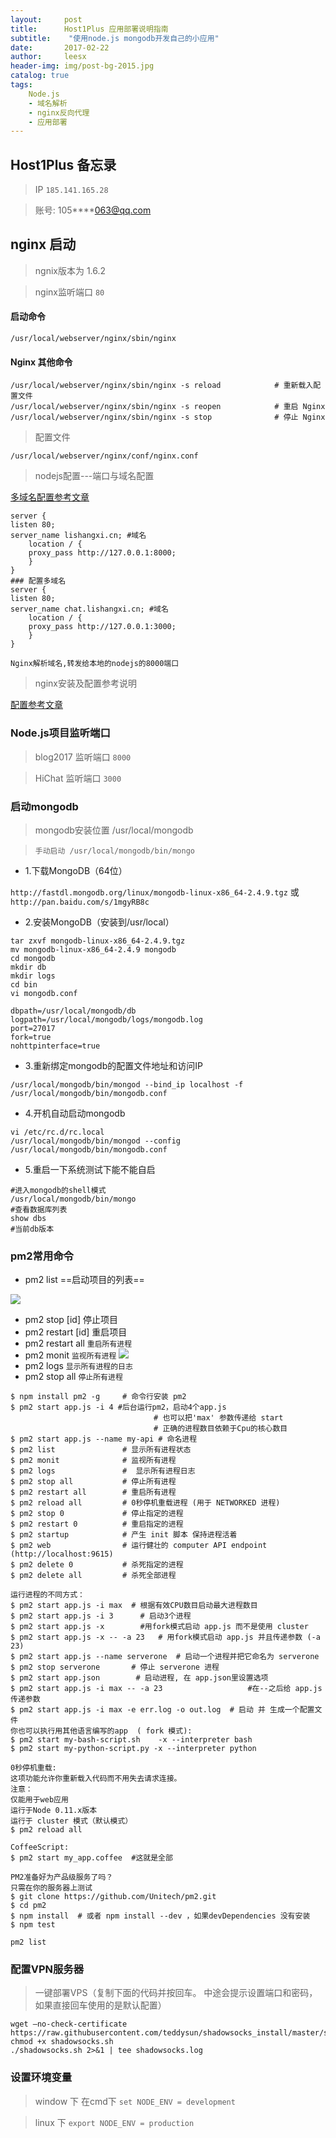 ```yaml
---
layout:     post
title:      Host1Plus 应用部署说明指南
subtitle:    "使用node.js mongodb开发自己的小应用"
date:       2017-02-22
author:     leesx
header-img: img/post-bg-2015.jpg
catalog: true
tags:
    Node.js
    - 域名解析
    - nginx反向代理
    - 应用部署
---
```


## Host1Plus 备忘录

> IP  `185.141.165.28`

> 账号: 105****063@qq.com

## nginx 启动

> ngnix版本为 1.6.2

> nginx监听端口 `80`

#### 启动命令

```
/usr/local/webserver/nginx/sbin/nginx

```

#### Nginx 其他命令

```
/usr/local/webserver/nginx/sbin/nginx -s reload            # 重新载入配置文件
/usr/local/webserver/nginx/sbin/nginx -s reopen            # 重启 Nginx
/usr/local/webserver/nginx/sbin/nginx -s stop              # 停止 Nginx

```

> 配置文件

```
/usr/local/webserver/nginx/conf/nginx.conf
```
> nodejs配置---端口与域名配置

[多域名配置参考文章](http://www.cnblogs.com/freespider/p/4684586.html)

```
server {
listen 80;
server_name lishangxi.cn; #域名
    location / {
    proxy_pass http://127.0.0.1:8000;
    }
}
### 配置多域名
server {
listen 80;
server_name chat.lishangxi.cn; #域名
    location / {
    proxy_pass http://127.0.0.1:3000;
    }
}
```
`Nginx解析域名,转发给本地的nodejs的8000端口`

> nginx安装及配置参考说明

[配置参考文章](http://www.runoob.com/linux/nginx-install-setup.html)

### Node.js项目监听端口

> blog2017 监听端口 `8000`

> HiChat 监听端口 `3000`

### 启动mongodb

> mongodb安装位置 /usr/local/mongodb

> `手动启动 /usr/local/mongodb/bin/mongo`

- 1.下载MongoDB（64位）

`http://fastdl.mongodb.org/linux/mongodb-linux-x86_64-2.4.9.tgz`
或
`http://pan.baidu.com/s/1mgyRB8c`

- 2.安装MongoDB（安装到/usr/local）

```
tar zxvf mongodb-linux-x86_64-2.4.9.tgz
mv mongodb-linux-x86_64-2.4.9 mongodb
cd mongodb
mkdir db
mkdir logs
cd bin
vi mongodb.conf

dbpath=/usr/local/mongodb/db
logpath=/usr/local/mongodb/logs/mongodb.log
port=27017
fork=true
nohttpinterface=true

```
- 3.重新绑定mongodb的配置文件地址和访问IP
```
/usr/local/mongodb/bin/mongod --bind_ip localhost -f /usr/local/mongodb/bin/mongodb.conf
```
- 4.开机自动启动mongodb
```
vi /etc/rc.d/rc.local
/usr/local/mongodb/bin/mongod --config /usr/local/mongodb/bin/mongodb.conf
```
- 5.重启一下系统测试下能不能自启
```
#进入mongodb的shell模式
/usr/local/mongodb/bin/mongo
#查看数据库列表
show dbs
#当前db版本
```

>

### pm2常用命令

- pm2 list ==启动项目的列表==

![](https://img3.doubanio.com/view/note/large/public/p10127862.jpg)
- pm2 stop [id] 停止项目
- pm2 restart [id] 重启项目
- pm2 restart all `重启所有进程`
- pm2 monit `监视所有进程`
![](https://img1.doubanio.com/view/note/large/public/p10140518.jpg)
- pm2 logs `显示所有进程的日志`
- pm2 stop all `停止所有进程`


```
$ npm install pm2 -g     # 命令行安装 pm2
$ pm2 start app.js -i 4 #后台运行pm2，启动4个app.js
                                # 也可以把'max' 参数传递给 start
                                # 正确的进程数目依赖于Cpu的核心数目
$ pm2 start app.js --name my-api # 命名进程
$ pm2 list               # 显示所有进程状态
$ pm2 monit              # 监视所有进程
$ pm2 logs               #  显示所有进程日志
$ pm2 stop all           # 停止所有进程
$ pm2 restart all        # 重启所有进程
$ pm2 reload all         # 0秒停机重载进程 (用于 NETWORKED 进程)
$ pm2 stop 0             # 停止指定的进程
$ pm2 restart 0          # 重启指定的进程
$ pm2 startup            # 产生 init 脚本 保持进程活着
$ pm2 web                # 运行健壮的 computer API endpoint (http://localhost:9615)
$ pm2 delete 0           # 杀死指定的进程
$ pm2 delete all         # 杀死全部进程

运行进程的不同方式：
$ pm2 start app.js -i max  # 根据有效CPU数目启动最大进程数目
$ pm2 start app.js -i 3      # 启动3个进程
$ pm2 start app.js -x        #用fork模式启动 app.js 而不是使用 cluster
$ pm2 start app.js -x -- -a 23   # 用fork模式启动 app.js 并且传递参数 (-a 23)
$ pm2 start app.js --name serverone  # 启动一个进程并把它命名为 serverone
$ pm2 stop serverone       # 停止 serverone 进程
$ pm2 start app.json        # 启动进程, 在 app.json里设置选项
$ pm2 start app.js -i max -- -a 23                   #在--之后给 app.js 传递参数
$ pm2 start app.js -i max -e err.log -o out.log  # 启动 并 生成一个配置文件
你也可以执行用其他语言编写的app  ( fork 模式):
$ pm2 start my-bash-script.sh    -x --interpreter bash
$ pm2 start my-python-script.py -x --interpreter python

0秒停机重载:
这项功能允许你重新载入代码而不用失去请求连接。
注意：
仅能用于web应用
运行于Node 0.11.x版本
运行于 cluster 模式（默认模式）
$ pm2 reload all

CoffeeScript:
$ pm2 start my_app.coffee  #这就是全部

PM2准备好为产品级服务了吗？
只需在你的服务器上测试
$ git clone https://github.com/Unitech/pm2.git
$ cd pm2
$ npm install  # 或者 npm install --dev ，如果devDependencies 没有安装
$ npm test

pm2 list
```

### 配置VPN服务器

> 一键部署VPS（复制下面的代码并按回车。 中途会提示设置端口和密码，如果直接回车使用的是默认配置）

```
wget –no-check-certificate https://raw.githubusercontent.com/teddysun/shadowsocks_install/master/shadowsocks.sh
chmod +x shadowsocks.sh
./shadowsocks.sh 2>&1 | tee shadowsocks.log
```

### 设置环境变量

> window 下 在cmd下
` set NODE_ENV = development `

> linux 下
` export NODE_ENV = production `
